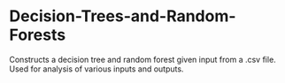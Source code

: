 # Decision-Trees-and-Random-Forests
Constructs a decision tree and random forest given input from a .csv file. Used for analysis of various inputs and outputs. 
